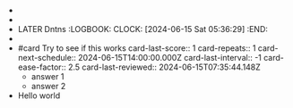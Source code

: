 -
-
- LATER Dntns
  :LOGBOOK:
  CLOCK: [2024-06-15 Sat 05:36:29]
  :END:
-
- #card Try to see if this works
  card-last-score:: 1
  card-repeats:: 1
  card-next-schedule:: 2024-06-15T14:00:00.000Z
  card-last-interval:: -1
  card-ease-factor:: 2.5
  card-last-reviewed:: 2024-06-15T07:35:44.148Z
	- answer 1
	- answer 2
- Hello world